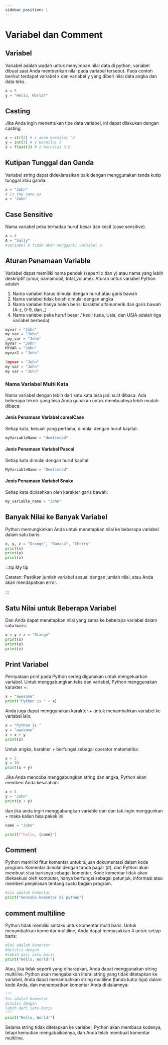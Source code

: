 ```yaml
---
sidebar_position: 1
---
```


# Variabel dan Comment

## Variabel

Variabel adalah wadah untuk menyimpan nilai data di python, variabel dibuat saat Anda memberikan nilai pada variabel tersebut.
Pada contoh berikut terdapat variabel x dan variabel y yang diberi nilai data angka dan data teks.

```python
x = 5
y = "Hello, World!"
```

## Casting

Jika Anda ingin menentukan tipe data variabel, ini dapat dilakukan dengan casting.

```python
x = str(3) # x akan bernilai '3'
y = int(3) # y bernilai 3
z = float(3) # z bernilai 3.0
```

## Kutipan Tunggal dan Ganda

Variabel string dapat dideklarasikan baik dengan menggunakan tanda kutip tunggal atau ganda:

```python
x = "John"
# is the same as
x = 'John'
```

## Case Sensitive

Nama variabel peka terhadap huruf besar dan kecil (case sensitive).

```python
a = 4
A = "Sally"
#variabel A tidak akan mengganti variabel a
```

## Aturan Penamaan Variable

Variabel dapat memiliki nama pendek (seperti x dan y) atau nama yang lebih deskriptif (umur,
namamobil, total_volume). Aturan untuk variabel Python adalah

1. Nama variabel harus dimulai dengan huruf atau garis bawah
2. Nama variabel tidak boleh dimulai dengan angka
3. Nama variabel hanya boleh berisi karakter alfanumerik dan garis bawah (A-z, 0-9, dan \_)
4. Nama variabel peka huruf besar / kecil (usia, Usia, dan USIA adalah tiga variabel berbeda)

```python title="contoh penamaan variable yang di perbolehkan ✅"
myvar = "John"
my_var = "John"
_my_var = "John"
myVar = "John"
MYVAR = "John"
myvar2 = "John"
```

```python title="contoh penamaan variable yang tidak di perbolehkan ❌"
2myvar = "John"
my-var = "John"
my var = "John"
```

### Nama Variabel Multi Kata

Nama variabel dengan lebih dari satu kata bisa jadi sulit dibaca. Ada beberapa teknik yang bisa
Anda gunakan untuk membuatnya lebih mudah dibaca:

#### Jenis Penamaan Variabel camelCase

Setiap kata, kecuali yang pertama, dimulai dengan huruf kapital:

```python
myVariableName = "demtimcod"
```

#### Jenis Penamaan Variabel Pascal

Setiap kata dimulai dengan huruf kapital:

```python
MyVariableName = "Demtimcod"
```

#### Jenis Penamaan Variabel Snake

Setiap kata dipisahkan oleh karakter garis bawah:

```python
my_variable_name = "John"
```

## Banyak Nilai ke Banyak Variabel

Python memungkinkan Anda untuk menetapkan nilai ke beberapa variabel dalam satu baris:

```python
x, y, z = "Orange", "Banana", "Cherry"
print(x)
print(y)
print(z)
```

:::tip My tip

Catatan: Pastikan jumlah variabel sesuai dengan jumlah nilai, atau Anda akan mendapatkan
error.

:::

## Satu Nilai untuk Beberapa Variabel

Dan Anda dapat menetapkan nilai yang sama ke beberapa variabel dalam satu baris:

```python
x = y = z = "Orange"
print(x)
print(y)
print(z)
```

## Print Variabel

Pernyataan print pada Python sering digunakan untuk mengeluarkan variabel. Untuk
menggabungkan teks dan variabel, Python menggunakan karakter +:

```python
x = "awesome"
print("Python is " + x)
```

Anda juga dapat menggunakan karakter + untuk menambahkan variabel ke variabel lain:

```python
x = "Python is "
y = "awesome"
z = x + y
print(z)
```

Untuk angka, karakter + berfungsi sebagai operator matematika:

```python
x = 5
y = 10
print(x + y)
```

Jika Anda mencoba menggabungkan string dan angka, Python akan memberi Anda kesalahan:

```python
x = 5
y = "John"
print(x + y)
```

dan jika anda ingin menggabungkan variable dan dan tak ingin menggunkan + maka kalian bisa pakek ini:

```python
name = "John"

print(f"hello, {name}")
```

## Comment

Python memiliki fitur komentar untuk tujuan dokumentasi dalam kode program. Komentar
dimulai dengan tanda pagar (#), dan Python akan membuat sisa barisnya sebagai komentar.
Kode komentar tidak akan dieksekusi oleh komputer, hanya berfungsi sebagai petunjuk,
informasi atau memberi penjelasan tentang suatu bagian program.

```python
#ini adalah komentar
print("mencoba komentar di python")
```

## comment multiline

Python tidak memiliki sintaks untuk komentar multi baris. Untuk menambahkan komentar
multiline, Anda dapat memasukkan # untuk setiap baris:

```python
#Ini adalah komentar
#ditulis dengan
#lebih dari satu baris
print("Hello, World!")
```

Atau, jika tidak seperti yang diharapkan, Anda dapat menggunakan string multiline. Python
akan mengabaikan literal string yang tidak ditetapkan ke variabel, Anda dapat menambahkan
string multiline (tanda kutip tiga) dalam kode Anda, dan menempatkan komentar Anda di
dalamnya:

```python
"""
Ini adalah komentar
ditulis dengan
lebih dari satu baris
"""
print("Hello, World!")
```

Selama string tidak ditetapkan ke variabel, Python akan membaca kodenya, tetapi kemudian
mengabaikannya, dan Anda telah membuat komentar multiline.
